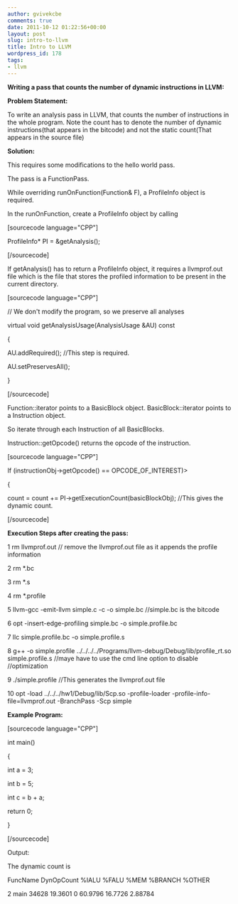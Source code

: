 ```yaml
---
author: gvivekcbe
comments: true
date: 2011-10-12 01:22:56+00:00
layout: post
slug: intro-to-llvm
title: Intro to LLVM
wordpress_id: 178
tags:
- llvm
---
```


**Writing a pass that counts the number of dynamic instructions in LLVM:**

**Problem Statement:**

To write an analysis pass in LLVM, that counts the number of instructions in the whole program. Note the count has to denote the number of dynamic instructions(that appears in the bitcode) and not the static count(That appears in the source file)

**Solution:**

This requires some modifications to the hello world pass.

The pass is a FunctionPass.

While overriding runOnFunction(Function& F), a ProfileInfo object is required.

In the runOnFunction, create a ProfileInfo object by calling

[sourcecode language="CPP"]

ProfileInfo* PI = &getAnalysis<ProfileInfo>();

[/sourcecode]

If getAnalysis() has to return a ProfileInfo object, it requires a llvmprof.out file which is the file that stores the profiled information to be present in the current directory.

[sourcecode language="CPP"]

// We don't modify the program, so we preserve all analyses

virtual void getAnalysisUsage(AnalysisUsage &AU) const

{

AU.addRequired<ProfileInfo>(); //This step is required.

AU.setPreservesAll();

}

[/sourcecode]

Function::iterator points to a BasicBlock object. BasicBlock::iterator points to a Instruction object.

So iterate through each Instruction of all BasicBlocks.

Instruction::getOpcode() returns the opcode of the instruction.

[sourcecode language="CPP"]

If (instructionObj->getOpcode() == OPCODE_OF_INTEREST)>

{

count = count += PI->getExecutionCount(basicBlockObj); //This gives the dynamic count.



[/sourcecode]

**Execution Steps after creating the pass:**

1 rm llvmprof.out // remove the llvmprof.out file as it appends the profile information

2 rm *.bc

3 rm *.s

4 rm *.profile

5 llvm-gcc -emit-llvm simple.c -c -o simple.bc //simple.bc is the bitcode

6 opt -insert-edge-profiling simple.bc -o simple.profile.bc

7 llc simple.profile.bc -o simple.profile.s

8 g++ -o simple.profile ../../../../Programs/llvm-debug/Debug/lib/profile_rt.so simple.profile.s //maye have to use the cmd line option to disable //optimization

9 ./simple.profile //This generates the llvmprof.out file

10 opt -load ../../../hw1/Debug/lib/Scp.so -profile-loader -profile-info-file=llvmprof.out -BranchPass -Scp simple

**Example Program:**

[sourcecode language="CPP"]

int main()

{

int a = 3;

int b = 5;

int c = b + a;

return 0;

}

[/sourcecode]

Output:

The dynamic count is

FuncName DynOpCount %IALU %FALU %MEM %BRANCH %OTHER

2 main 34628 19.3601 0 60.9796 16.7726 2.88784
